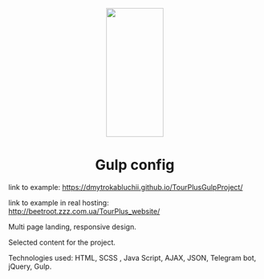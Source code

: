 <p align="center">
  <a href="https://gulpjs.com">
    <img height="257" width="114" src="https://raw.githubusercontent.com/gulpjs/artwork/master/gulp-2x.png">
  </a>
  <h1 align="center">Gulp config</h1>
</p>

link to example: https://dmytrokabluchii.github.io/TourPlusGulpProject/

link to example in real hosting: http://beetroot.zzz.com.ua/TourPlus_website/

Multi page landing, responsive design.

Selected content for the project.

Technologies used: HTML, SCSS , Java Script, AJAX, JSON, Telegram bot, jQuery, Gulp.


